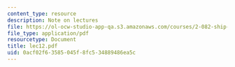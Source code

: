 ```yaml
---
content_type: resource
description: Note on lectures
file: https://ol-ocw-studio-app-qa.s3.amazonaws.com/courses/2-082-ship-structural-analysis-design-13-122-spring-2003/0acf02f63585045f8fc534889486ea5c_lec12.pdf
file_type: application/pdf
resourcetype: Document
title: lec12.pdf
uid: 0acf02f6-3585-045f-8fc5-34889486ea5c
---
```

